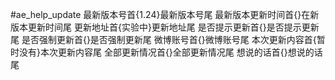 #ae_help_update
最新版本号首{1.24}最新版本号尾
最新版本更新时间首{}在新版本更新时间尾
更新地址首{实验中}更新地址尾
是否提示更新首{}是否提示更新尾
是否强制更新首{}是否强制更新尾
微博账号首{}微博账号尾
本次更新内容首{暂时没有}本次更新内容尾
全部更新情况首{}全部更新情况尾
想说的话首{}想说的话尾
